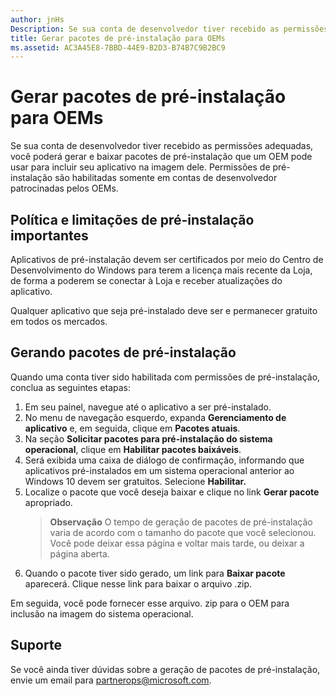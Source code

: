 ```yaml
---
author: jnHs
Description: Se sua conta de desenvolvedor tiver recebido as permissões adequadas, você poderá gerar e baixar pacotes de pré-instalação que um OEM pode usar para incluir seu aplicativo na imagem dele.
title: Gerar pacotes de pré-instalação para OEMs
ms.assetid: AC3A45E8-7BBD-44E9-B2D3-B74B7C9B2BC9
---
```


# Gerar pacotes de pré-instalação para OEMs


Se sua conta de desenvolvedor tiver recebido as permissões adequadas, você poderá gerar e baixar pacotes de pré-instalação que um OEM pode usar para incluir seu aplicativo na imagem dele. Permissões de pré-instalação são habilitadas somente em contas de desenvolvedor patrocinadas pelos OEMs.

## Política e limitações de pré-instalação importantes


Aplicativos de pré-instalação devem ser certificados por meio do Centro de Desenvolvimento do Windows para terem a licença mais recente da Loja, de forma a poderem se conectar à Loja e receber atualizações do aplicativo.

Qualquer aplicativo que seja pré-instalado deve ser e permanecer gratuito em todos os mercados.

## Gerando pacotes de pré-instalação


Quando uma conta tiver sido habilitada com permissões de pré-instalação, conclua as seguintes etapas:

1.  Em seu painel, navegue até o aplicativo a ser pré-instalado.
2.  No menu de navegação esquerdo, expanda **Gerenciamento de aplicativo** e, em seguida, clique em **Pacotes atuais**.
3.  Na seção **Solicitar pacotes para pré-instalação do sistema operacional**, clique em **Habilitar pacotes baixáveis**.
4.  Será exibida uma caixa de diálogo de confirmação, informando que aplicativos pré-instalados em um sistema operacional anterior ao Windows 10 devem ser gratuitos. Selecione **Habilitar.**
5.  Localize o pacote que você deseja baixar e clique no link **Gerar pacote** apropriado.
    > **Observação**  O tempo de geração de pacotes de pré-instalação varia de acordo com o tamanho do pacote que você selecionou. Você pode deixar essa página e voltar mais tarde, ou deixar a página aberta.
6.  Quando o pacote tiver sido gerado, um link para **Baixar pacote** aparecerá. Clique nesse link para baixar o arquivo .zip.

Em seguida, você pode fornecer esse arquivo. zip para o OEM para inclusão na imagem do sistema operacional.

## Suporte


Se você ainda tiver dúvidas sobre a geração de pacotes de pré-instalação, envie um email para <partnerops@microsoft.com>.

 

 






<!--HONumber=May16_HO2-->



